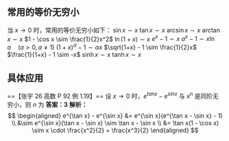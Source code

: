 ## 常用的等价无穷小
当 $x→0$ 时，常用的等价无穷小如下：
$\sin x \sim x$
$\tan x \sim x$
$\arcsin x \sim x$
$\arctan x \sim x$
$1 - \cos x \sim \frac{1}{2}x^2$
$\ln(1+x) \sim x$
$e^x - 1 \sim x$
$a^x - 1 \sim x \ln a \quad (a > 0, a \neq 1)$
$(1+x)^\alpha - 1 \sim \alpha x$
$\sqrt{1+x} - 1 \sim \frac{1}{2}x$
$\frac{1}{1+x} - 1 \sim -x$
$\sinh x \sim x$
$\tanh x \sim x$
## 具体应用
==【张宇 26 高数 P 92 例 1.19】==
设 $x → 0$ 时，$e^{tanx}-e^{sinx}$ 与 $x^n$ 是同阶无穷小，则 $n$ 为
**答案：3**
**解析：**
$$
\begin{aligned}
e^{\tan x} - e^{\sin x} &= e^{\sin x}(e^{\tan x - \sin x} - 1) \\
&\sim e^{\sin x}(\tan x - \sin x) \sim \tan x - \sin x \\ 
&= \tan x(1 - \cos x) \sim x \cdot \frac{x^2}{2} = \frac{x^3}{2}
\end{aligned}
$$
